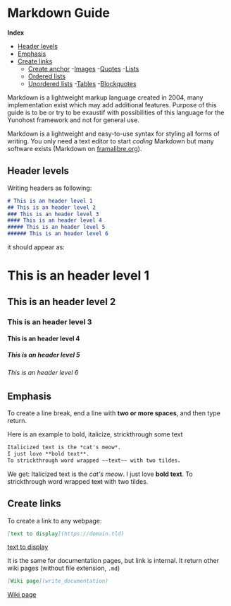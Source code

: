 # Markdown Guide


**Index**  

- [Header levels](#HeaderLevels)
- [Emphasis](#Emphasis)
- [Create links](#CreateLinks)
  + [Create anchor](#CreateAnchor)
-[Images](#Images)
-[Quotes](#Quotes)
-[Lists](#List)
  + [Ordered lists](#OrderedLists)
  + [Unordered lists](#UnorderedLists)
-[Tables](#Tables)
-[Blockquotes](#Blockquotes)

Markdown is a lightweight markup language created in 2004, many implementation exist which may add additional features.
Purpose of this guide is to be or try to be exaustif with possibilities of this language for the Yunohost framework and not for general use.

Markdown is a lightweight and easy-to-use syntax for styling all forms of writing.
You only need a text editor to start *coding* Markdown but many software exists (Markdown on [framalibre.org](https://framalibre.org/recherche-par-crit-res?keys=markdown)).

## Header levels <a name="HeaderLevels"></a>

Writing headers as following:
```markdown
# This is an header level 1
## This is an header level 2
### This is an header level 3
#### This is an header level 4
##### This is an header level 5
###### This is an header level 6
```

it should appear as:
# This is an header level 1
## This is an header level 2
### This is an header level 3
#### This is an header level 4
##### This is an header level 5
###### This is an header level 6

## Emphasis <a name="Emphasis"></a>

To create a line break, end a line with **two or more spaces**, and then type return.

Here is an example to bold, italicize, strickthrough some text

```markdown
Italicized text is the *cat's meow*. 
I just love **bold text**.
To strickthrough word wrapped ~~text~~ with two tildes.
```

We get:
Italicized text is the *cat's meow*. 
I just love **bold text**.
To strickthrough word wrapped ~~text~~ with two tildes.

## Create links <a name="CreateLinks"></a>

To create a link to any webpage:
```markdown
[text to display](https://domain.tld)
```
[text to display](https://domain.tld)


It is the same for documentation pages, but link is internal. It return other wiki pages (without file extension, `.md`)
```markdown
[Wiki page](write_documentation)
```
[Wiki page](write_documentation)



